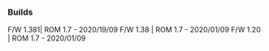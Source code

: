 ### Builds
F/W 1.381| ROM 1.7 - 2020/19/09
F/W 1.38 | ROM 1.7 - 2020/01/09
F/W 1.20 | ROM 1.7 - 2020/01/09
